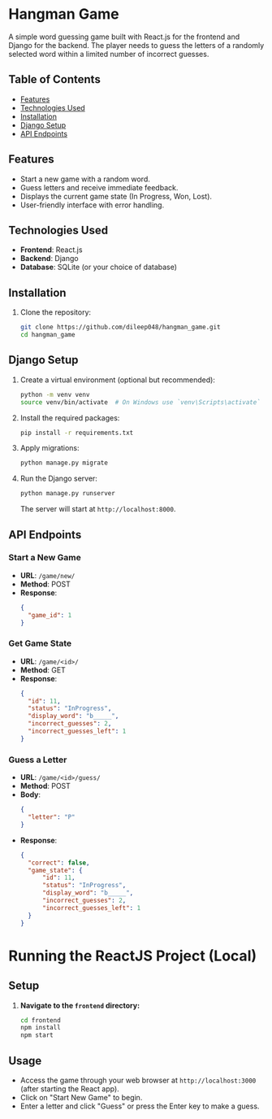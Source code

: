 
# Hangman Game

A simple word guessing game built with React.js for the frontend and Django for the backend. The player needs to guess the letters of a randomly selected word within a limited number of incorrect guesses.

## Table of Contents

- [Features](#features)
- [Technologies Used](#technologies-used)
- [Installation](#installation)
- [Django Setup](#django-setup)
- [API Endpoints](#api-endpoints)


## Features

- Start a new game with a random word.
- Guess letters and receive immediate feedback.
- Displays the current game state (In Progress, Won, Lost).
- User-friendly interface with error handling.

## Technologies Used

- **Frontend**: React.js
- **Backend**: Django
- **Database**: SQLite (or your choice of database)

## Installation

1. Clone the repository:
   ```bash
   git clone https://github.com/dileep048/hangman_game.git
   cd hangman_game
   ```

## Django Setup


1. Create a virtual environment (optional but recommended):
   ```bash
   python -m venv venv
   source venv/bin/activate  # On Windows use `venv\Scripts\activate`
   ```

2. Install the required packages:
   ```bash
   pip install -r requirements.txt
   ```

3. Apply migrations:
   ```bash
   python manage.py migrate
   ```

4. Run the Django server:
   ```bash
   python manage.py runserver
   ```
   The server will start at `http://localhost:8000`. 

## API Endpoints

### Start a New Game

- **URL**: `/game/new/`
- **Method**: POST
- **Response**: 
  ```json
  {
    "game_id": 1
  }
  ```

### Get Game State

- **URL**: `/game/<id>/`
- **Method**: GET
- **Response**: 
  ```json
  {
    "id": 11,
    "status": "InProgress",
    "display_word": "b_____",
    "incorrect_guesses": 2,
    "incorrect_guesses_left": 1
  }
  
  ```

### Guess a Letter

- **URL**: `/game/<id>/guess/`
- **Method**: POST
- **Body**: 
  ```json
  {
    "letter": "P"
  }
  ```
- **Response**: 
  ```json
  {
    "correct": false,
    "game_state": {
        "id": 11,
        "status": "InProgress",
        "display_word": "b_____",
        "incorrect_guesses": 2,
        "incorrect_guesses_left": 1
    }
  }
  ```

# Running the ReactJS Project (Local)
## Setup

1. **Navigate to the `frontend` directory:**

   ```bash
   cd frontend
   npm install
   npm start


## Usage

- Access the game through your web browser at `http://localhost:3000` (after starting the React app).
- Click on "Start New Game" to begin.
- Enter a letter and click "Guess" or press the Enter key to make a guess.

